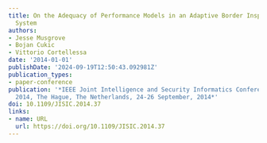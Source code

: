 ```yaml
---
title: On the Adequacy of Performance Models in an Adaptive Border Inspection Management
  System
authors:
- Jesse Musgrove
- Bojan Cukic
- Vittorio Cortellessa
date: '2014-01-01'
publishDate: '2024-09-19T12:50:43.092981Z'
publication_types:
- paper-conference
publication: '*IEEE Joint Intelligence and Security Informatics Conference, JISIC
  2014, The Hague, The Netherlands, 24-26 September, 2014*'
doi: 10.1109/JISIC.2014.37
links:
- name: URL
  url: https://doi.org/10.1109/JISIC.2014.37
---
```

